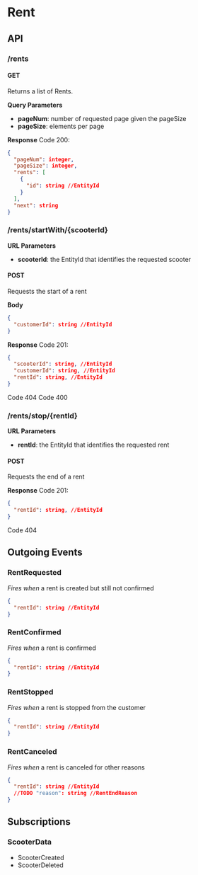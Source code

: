# Rent

## API

### /rents

#### GET
Returns a list of Rents.

**Query Parameters**  
- **pageNum**: number of requested page given the pageSize
- **pageSize**: elements per page

**Response**
Code 200:
```json
{
  "pageNum": integer,
  "pageSize": integer,
  "rents": [
    {
      "id": string //EntityId
    }
  ],
  "next": string
}
```

### /rents/startWith/{scooterId}

**URL Parameters**  
- **scooterId**: the EntityId that identifies the requested scooter

#### POST  
Requests the start of a rent

**Body**
```json
{
  "customerId": string //EntityId
}
```

**Response**
Code 201:
```json
{
  "scooterId": string, //EntityId
  "customerId": string, //EntityId
  "rentId": string, //EntityId
}
```

Code 404
Code 400


### /rents/stop/{rentId}

**URL Parameters**  
- **rentId**: the EntityId that identifies the requested rent

#### POST  
Requests the end of a rent

**Response**
Code 201:
```json
{
  "rentId": string, //EntityId
}
```

Code 404

## Outgoing Events

### RentRequested  
*Fires when* a rent is created but still not confirmed
```json
{
  "rentId": string //EntityId
}
```

### RentConfirmed  
*Fires when* a rent is confirmed
```json
{
  "rentId": string //EntityId
}
```

### RentStopped  
*Fires when* a rent is stopped from the customer
```json
{
  "rentId": string //EntityId
}
```

### RentCanceled  
*Fires when* a rent is canceled for other reasons
```json
{
  "rentId": string //EntityId
  //TODO "reason": string //RentEndReason
}
```

## Subscriptions

### ScooterData  
- ScooterCreated
- ScooterDeleted
